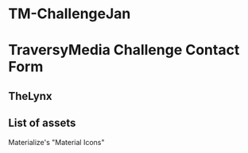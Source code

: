 # TM-ChallengeJan
# TraversyMedia Challenge Contact Form
## TheLynx 

## List of assets 
Materialize's "Material Icons" 

